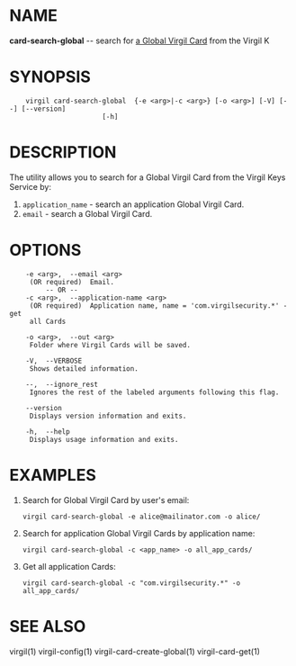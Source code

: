 NAME
====

**card-search-global** -- search for [a Global Virgil Card](https://github.com/VirgilSecurity/virgil/wiki/Virgil-Glossary#global-virgil-card) from the Virgil K

SYNOPSIS
========

        virgil card-search-global  {-e <arg>|-c <arg>} [-o <arg>] [-V] [--] [--version]
                           [-h]

DESCRIPTION
===========

The utility allows you to search for a Global Virgil Card from the Virgil Keys Service by:

1.  `application_name` - search an application Global Virgil Card.
2.  `email` - search a Global Virgil Card.

OPTIONS
=======

        -e <arg>,  --email <arg>
         (OR required)  Email.
             -- OR --
        -c <arg>,  --application-name <arg>
         (OR required)  Application name, name = 'com.virgilsecurity.*' - get
         all Cards

        -o <arg>,  --out <arg>
         Folder where Virgil Cards will be saved.

        -V,  --VERBOSE
         Shows detailed information.

        --,  --ignore_rest
         Ignores the rest of the labeled arguments following this flag.

        --version
         Displays version information and exits.

        -h,  --help
         Displays usage information and exits.

EXAMPLES
========

1.  Search for Global Virgil Card by user's email:

        virgil card-search-global -e alice@mailinator.com -o alice/

2.  Search for application Global Virgil Cards by application name:

        virgil card-search-global -c <app_name> -o all_app_cards/

3.  Get all application Cards:

        virgil card-search-global -c "com.virgilsecurity.*" -o all_app_cards/

SEE ALSO
========

virgil(1)
virgil-config(1)
virgil-card-create-global(1)
virgil-card-get(1)
